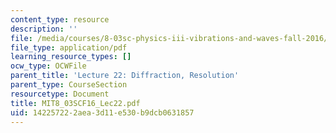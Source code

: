 ```yaml
---
content_type: resource
description: ''
file: /media/courses/8-03sc-physics-iii-vibrations-and-waves-fall-2016/142257222aea3d11e530b9dcb0631857_MIT8_03SCF16_Lec22.pdf
file_type: application/pdf
learning_resource_types: []
ocw_type: OCWFile
parent_title: 'Lecture 22: Diffraction, Resolution'
parent_type: CourseSection
resourcetype: Document
title: MIT8_03SCF16_Lec22.pdf
uid: 14225722-2aea-3d11-e530-b9dcb0631857
---
```

